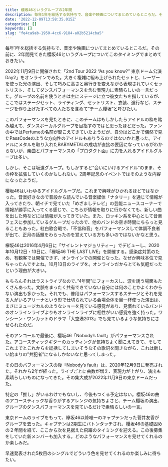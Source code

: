 ```yaml
---
title: 櫻坂46というグループの2年間
description: 毎年1年を総括する気持ちで、音楽や映画についてまとめているところだ。その前に、2年間見てきた櫻坂46というグループについてこのタイミングでまとめておきたい。
date: '2022-12-09T13:58:35.015Z'
categories: []
keywords: []
slug: "fe4ca9ab-1950-4cc6-9184-a02b5214cba5"
---
```

毎年1年を総括する気持ちで、音楽や映画についてまとめているところだ。その前に、2年間見てきた櫻坂46というグループについてこのタイミングでまとめておきたい。

2022年11月9日に開催された「2nd Tour 2022 “As you know?” 東京ドーム公演 Day2」をオンラインでみた。大きく複雑に組み上げられたセットと、レーザーを使った光の演出、そして巧みに高さと奥行きを変えながら表現されていくセットリスト、そしてダンスパフォーマンスを含む表現力に素晴らしいの一言だった。グループの名前を使うときは主にステージに立つ彼女たちを指しているが、ここではステージセット、ライティング、セットリスト、衣装、進行など、ステージを作り上げたすべての人たちを含めて”チーム櫻坂”と呼びたい。

このパフォーマンスを見たときに、このチームはもしかしたらアイドルの枠を踏み越えて、ダンスボーカルグループを目指すのではと思ったほどだった。ファンの中ではPerfumeの名前が聞こえてきていたようだが、自分はどこかで偶然で見たPassCodeのような方向性のアイドルもありうるのではないかと思った。アイドルにメタルを取り入れたBABYMETALの成功が直接の要因になっているがわからないが、楽曲とパフォーマンスの「プロダクト面」に力を入れるアイドルグループは多い。

しかし、そこは坂道グループ。もしかすると”会いにいけるアイドル”のまま、その枠を拡張していくのかもしれない。2周年記念のイベントではそのような内容になったようだ。

櫻坂46はいわゆるアイドルグループだ。これまで興味がひかれるほどではなかった。音楽好きなので普段から読んでいる音楽媒体「ナタリー」を通じて情報が入ってきたり、朝イチで見ていた「めざましテレビ」の芸能ニュースコーナーで情報が勝手に入ってくる感じで、こちらが情報を取りに行かなくても、新しい曲を出した時などには情報が入ってきていた。また、ロッキン系を中心として音楽フェスに参加しているグループだったので、他のバンドの空き時間にちらっと見ることもあった。紅白歌合戦で、「不協和音」をパフォーマンスして体調不良者が出て、正月の話題をわらったのを覚えている方も多いのではないかなと思う。

欅坂46は2016年4月6日に「サイレントマジョリティー」でデビューし、2020年10月12日・13日に、「欅坂46 THE LAST LIVE」を開催する。感染症対策のため、有観客では開催できず、オンラインでの開催となった。なぜか興味本位で見ちゃったんですよね。10月13日のライブを。オンラインだからとても気軽だったという理由が大きい。

もちろんそれはラストライブなので、”4年間”にフォーカスし、涙を誘う場面もたくさんあった。文脈をまったく共有できていない自分には何のことかよくわからない演出も多かった。それでも、普段はパフォーマンスするステージとそれを見る人がいるアリーナという形で仕切られている会場全体を目一杯使った演出は、まさにミュージカルのようなショーを見ている感覚があり、見慣れているバンドのオンラインライブよりもオンラインライブに相性がいい感覚を強く持った。ワンシーン・ワンカットのドラマ「大空港2013」でも見ているような気持ちにさせられたのだ。

そのアンコールで最後に、櫻坂46「Nobody’s fault」がパフォーマンスされた。アコースティックギターのカッティングが気持ちよく聞こえてきて、そしてこれまでとこれからを総括してしまいそうなその歌詞を聞きながら、これは新しい始まりの”共犯者”になるしかないなと思ってしまった。

その日のパフォーマンスの後「Nobody’s fault」は、2020年12月9日に発売された。それから2年が経った。ライブごとに曲数が増え、表現力が上がり、演出も素晴らしいものになってきた。その集大成が2022年11月9日の東京ドームだった。

特定の「推し」がいるわけでもないし、今後もつくる予定はない。櫻坂46の曲のアコースティックな香りがするアレンジの気持ちよさと、チーム櫻坂の演出、グループのダンスパフォーマンスを見ているだけで素晴らしいの一言。

東京ドームのライブをもって、欅坂46以降唯一のキャプテンだった菅井友香がグループを去った。キャプテンは2期生にバトンタッチされ、櫻坂46の基礎固めの２年間を経て、ここから次を見据えた飛躍のタイミングを迎える。この後募集をしていた新メンバーも加入する。どのようなパフォーマンスを見せてくれるのか楽しみだ。

早速発表された5枚目のシングルでどういう色を見せてくれるのか楽しみに待ちたい。